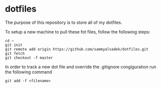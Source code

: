 # dotfiles
The purpose of this repository is to store all of my dotfiles.

To setup a new machine to pull these fot files, follow the following steps:
```
cd ~
git init
git remote add origin https://github.com/sammyalsadek/dotfiles.git
git fetch
git checkout -f master
```

In order to track a new dot file and override the .gitignore congiguration run the following command
```
git add -f <filename>
```
